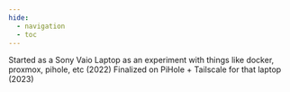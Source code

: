 ```yaml
---
hide:
  - navigation
  - toc
---
```


Started as a Sony Vaio Laptop as an experiment with things like docker, proxmox, pihole, etc (2022)
Finalized on PiHole + Tailscale for that laptop (2023)